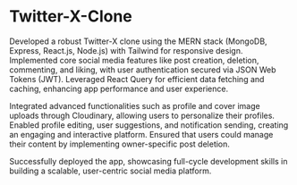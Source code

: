﻿# Twitter-X-Clone
Developed a robust Twitter-X clone using the MERN stack (MongoDB, Express, React.js, Node.js) with Tailwind for responsive design. Implemented core social media features like post creation, deletion, commenting, and liking, with user authentication secured via JSON Web Tokens (JWT). Leveraged React Query for efficient data fetching and caching, enhancing app performance and user experience.

Integrated advanced functionalities such as profile and cover image uploads through Cloudinary, allowing users to personalize their profiles. Enabled profile editing, user suggestions, and notification sending, creating an engaging and interactive platform. Ensured that users could manage their content by implementing owner-specific post deletion.

Successfully deployed the app, showcasing full-cycle development skills in building a scalable, user-centric social media platform.
